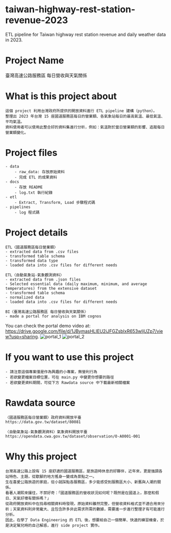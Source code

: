 # taiwan-highway-rest-station-revenue-2023
ETL pipeline for Taiwan highway rest station revenue and daily weather data in 2023.

# Project Name
臺灣高速公路服務區 每日營收與天氣關係

# What is this project about
    這個 project 利用台灣政府所提供的開放資料進行 ETL pipeline 建構（python）。
    整理出 2023 年台灣 15 座國道服務區每日的營業額、各氣象站每日的最高氣溫、最低氣溫、平均氣溫。
    資料使用者可以使用此整合好的資料集進行分析，例如：氣溫對於當日營業額的影響、追蹤每日營業額變化。

# Project files
    - data
        - raw_data: 存放原始資料
        - 完成 ETL 的成果資料
    - docs
        - 存放 README
        - log.txt 執行紀錄
    - etl
        - Extract, Transform, Load 步驟程式碼
    - pipelines
        - log 程式碼

# Project details
    ETL〈國道服務區每日營業額〉
    - extracted data from .csv files
    - transformed table schema
    - transformed data type
    - loaded data into .csv files for different needs

    ETL〈自動氣象站-氣象觀測資料〉
    - extracted data from .json files
    - Selected essential data (daily maximum, minimum, and average temperatures) from the extensive dataset
    - transformed table schema
    - normalized data
    - loaded data into .csv files for different needs

    BI〈臺灣高速公路服務區 每日營收與天氣關係〉
    - made a portal for analysis on IBM cognos
  You can check the portal demo video at: https://drive.google.com/file/d/1JBymasHLIEU2iJFGZsbIxR653wljUZp7/view?usp=sharing.
  ![portal_1](https://drive.google.com/uc?export=view&id=1ylNnsvd1NNpyz_saIxIdFpwCA2dvHPhT)
  ![portal_2](https://drive.google.com/uc?id=1vFbMfNlIpVNkc-nJgnMcwfkD_FD352hC)


# If you want to use this project
    - 請注意這個專案僅是作為興趣的小專案，無營利行為
    - 若欲變更檔案目標位置，可在 main.py 中變更你想要的路徑
    - 若欲變更資料期間，可從下方 Rawdata source 中下載最新相關檔案

# Rawdata source
    〈國道服務區每日營業額〉政府資料開放平臺
    https://data.gov.tw/dataset/80081

    〈自動氣象站-氣象觀測資料〉氣象資料開放平臺
    https://opendata.cwa.gov.tw/dataset/observation/O-A0001-001

# Why this project
    台灣高速公路上設有 15 座舒適的國道服務區，是旅遊時休息的好夥伴，近年來，更是強調各站特色、主題，從歇腳的地方搖身一變成為景點之一。
    生在喜愛公路旅遊的家庭，從小就踩點各服務區，多少能感受到服務區大小、新舊與人潮的關係。
    看著人潮熙來攘往，不禁好奇：「國道服務區的營收狀況如何呢？既然是在國道上，那麼和假日、天氣好壞有關係嗎？」
    從政府開放資料中在找尋相關資料時發現，原始資料雖然完整，但營收資料格式並不適合用來分析；天氣資料則非常龐大、且包含許多非此需求所需的數據，需要進一步進行整理才有可能進行分析。
    因此，在學了 Data Engineering 的 ETL 後，想要給自己一個簡單、快速的練習機會，於是決定幫兒時的自己解惑，進行 side project 實作。
